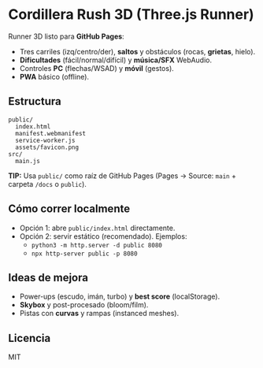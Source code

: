 # Cordillera Rush 3D (Three.js Runner)

Runner 3D listo para **GitHub Pages**:
- Tres carriles (izq/centro/der), **saltos** y obstáculos (rocas, **grietas**, hielo).
- **Dificultades** (fácil/normal/difícil) y **música/SFX** WebAudio.
- Controles **PC** (flechas/WSAD) y **móvil** (gestos).
- **PWA** básico (offline).

## Estructura
```
public/
  index.html
  manifest.webmanifest
  service-worker.js
  assets/favicon.png
src/
  main.js
```
**TIP:** Usa `public/` como raíz de GitHub Pages (Pages → Source: `main` + carpeta `/docs` o `public`).

## Cómo correr localmente
- Opción 1: abre `public/index.html` directamente.  
- Opción 2: servir estático (recomendado). Ejemplos:
  - `python3 -m http.server -d public 8080`
  - `npx http-server public -p 8080`

## Ideas de mejora
- Power-ups (escudo, imán, turbo) y **best score** (localStorage).
- **Skybox** y post-procesado (bloom/film).
- Pistas con **curvas** y rampas (instanced meshes).

## Licencia
MIT
